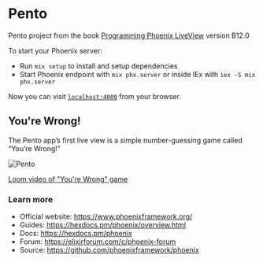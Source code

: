 # Pento
Pento project from the book [Programming Phoenix LiveView](https://pragprog.com/titles/liveview/programming-phoenix-liveview/) version B12.0

To start your Phoenix server:

  * Run `mix setup` to install and setup dependencies
  * Start Phoenix endpoint with `mix phx.server` or inside IEx with `iex -S mix phx.server`

Now you can visit [`localhost:4000`](http://localhost:4000) from your browser.

## You're Wrong!
The Pento app’s first live view is a simple number-guessing game called “You’re Wrong!”

![Pento](https://github.com/user-attachments/assets/a5456835-77b6-4dd5-81d5-0ff55da2599d)

[Loom video of "You're Wrong" game](https://www.loom.com/share/1ae5468766ab4fbb8ba5fb49b80f0162?sid=3a93caa5-05b1-4d38-babf-881ed9346bb3)

### Learn more

  * Official website: https://www.phoenixframework.org/
  * Guides: https://hexdocs.pm/phoenix/overview.html
  * Docs: https://hexdocs.pm/phoenix
  * Forum: https://elixirforum.com/c/phoenix-forum
  * Source: https://github.com/phoenixframework/phoenix

